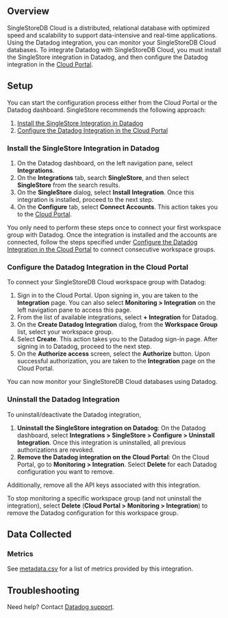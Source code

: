 ## Overview

SingleStoreDB Cloud is a distributed, relational database with optimized speed and scalability to support data-intensive and real-time applications. Using the Datadog integration, you can monitor your SingleStoreDB Cloud databases. To integrate Datadog with SingleStoreDB Cloud, you must install the SingleStore integration in Datadog, and then configure the Datadog integration in the [Cloud Portal][1]. 

## Setup

You can start the configuration process either from the Cloud Portal or the Datadog dashboard. SingleStore recommends the following approach:

1. [Install the SingleStore Integration in Datadog](#install-the-singlestore-integration-in-datadog)
2. [Configure the Datadog Integration in the Cloud Portal](#configure-the-datadog-integration-in-the-cloud-portal)

### Install the SingleStore Integration in Datadog

1. On the Datadog dashboard, on the left navigation pane, select **Integrations**. 
2. On the **Integrations** tab, search **SingleStore**, and then select **SingleStore** from the search results.
3. On the **SingleStore** dialog, select **Install Integration**. Once this integration is installed, proceed to the next step.
4. On the **Configure** tab, select **Connect Accounts**. This action takes you to the [Cloud Portal][1].

You only need to perform these steps once to connect your first workspace group with Datadog. Once the integration is installed and the accounts are connected, follow the steps specified under [Configure the Datadog Integration in the Cloud Portal](#configure-the-datadog-integration-in-the-cloud-portal) to connect consecutive workspace groups. 

### Configure the Datadog Integration in the Cloud Portal

To connect your SingleStoreDB Cloud workspace group with Datadog:

1. Sign in to the Cloud Portal. Upon signing in, you are taken to the **Integration** page. You can also select **Monitoring > Integration** on the left navigation pane to access this page.
2. From the list of available integrations, select **+ Integration** for Datadog.
3. On the **Create Datadog Integration** dialog, from the **Workspace Group** list, select your workspace group.
4. Select **Create**. This action takes you to the Datadog sign-in page. After signing in to Datadog, proceed to the next step.
5. On the **Authorize access** screen, select the **Authorize** button. Upon successful authorization, you are taken to the **Integration** page on the Cloud Portal. 

You can now monitor your SingleStoreDB Cloud databases using Datadog.

### Uninstall the Datadog Integration

To uninstall/deactivate the Datadog integration,

1. **Uninstall the SingleStore integration on Datadog**: On the Datadog dashboard, select **Integrations > SingleStore > Configure > Uninstall Integration**. Once this integration is uninstalled, all previous authorizations are revoked.
2. **Remove the Datadog integration on the Cloud Portal**: On the Cloud Portal, go to **Monitoring > Integration**. Select **Delete** for each Datadog configuration you want to remove. 

Additionally, remove all the API keys associated with this integration.

To stop monitoring a specific workspace group (and not uninstall the integration), select **Delete** (**Cloud Portal > Monitoring > Integration**) to remove the Datadog configuration for this workspace group.

## Data Collected

### Metrics

See [metadata.csv][2] for a list of metrics provided by this integration.

## Troubleshooting

Need help? Contact [Datadog support][3].

[1]: https://portal.singlestore.com
[2]: https://github.com/DataDog/integrations-extras/blob/master/singlestoredb_cloud/metadata.csv
[3]: https://docs.datadoghq.com/help/

